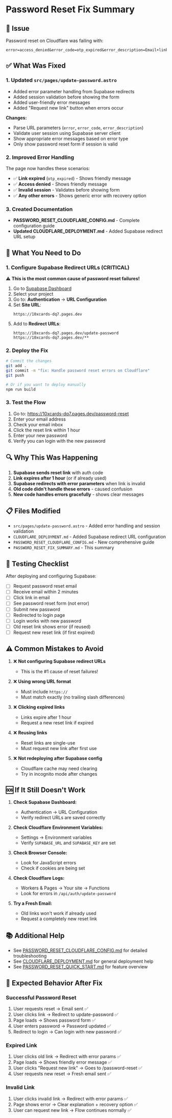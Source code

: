 # Password Reset Fix Summary

## 🐛 Issue
Password reset on Cloudflare was failing with:
```
error=access_denied&error_code=otp_expired&error_description=Email+link+is+invalid+or+has+expired
```

## ✅ What Was Fixed

### 1. Updated `src/pages/update-password.astro`
- Added error parameter handling from Supabase redirects
- Added session validation before showing the form
- Added user-friendly error messages
- Added "Request new link" button when errors occur

**Changes:**
- Parse URL parameters (`error`, `error_code`, `error_description`)
- Validate user session using Supabase server client
- Show appropriate error messages based on error type
- Only show password reset form if session is valid

### 2. Improved Error Handling
The page now handles these scenarios:
- ✅ **Link expired** (`otp_expired`) - Shows friendly message
- ✅ **Access denied** - Shows friendly message  
- ✅ **Invalid session** - Validates before showing form
- ✅ **Any other errors** - Shows generic error with recovery option

### 3. Created Documentation
- **PASSWORD_RESET_CLOUDFLARE_CONFIG.md** - Complete configuration guide
- **Updated CLOUDFLARE_DEPLOYMENT.md** - Added Supabase redirect URL setup

## 🚀 What You Need to Do

### 1. Configure Supabase Redirect URLs (CRITICAL)

⚠️ **This is the most common cause of password reset failures!**

1. Go to [Supabase Dashboard](https://app.supabase.com)
2. Select your project
3. Go to: **Authentication** → **URL Configuration**
4. Set **Site URL**:
   ```
   https://10xcards-dq7.pages.dev
   ```
5. Add to **Redirect URLs**:
   ```
   https://10xcards-dq7.pages.dev/update-password
   https://10xcards-dq7.pages.dev/**
   ```

### 2. Deploy the Fix

```bash
# Commit the changes
git add .
git commit -m "fix: Handle password reset errors on Cloudflare"
git push

# Or if you want to deploy manually
npm run build
```

### 3. Test the Flow

1. Go to: https://10xcards-dq7.pages.dev/password-reset
2. Enter your email address
3. Check your email inbox
4. Click the reset link within 1 hour
5. Enter your new password
6. Verify you can login with the new password

## 🔍 Why This Was Happening

1. **Supabase sends reset link** with auth code
2. **Link expires after 1 hour** (or if already used)
3. **Supabase redirects with error parameters** when link is invalid
4. **Old code didn't handle these errors** - caused confusion
5. **New code handles errors gracefully** - shows clear messages

## 📋 Files Modified

- `src/pages/update-password.astro` - Added error handling and session validation
- `CLOUDFLARE_DEPLOYMENT.md` - Added Supabase redirect URL configuration
- `PASSWORD_RESET_CLOUDFLARE_CONFIG.md` - New comprehensive guide
- `PASSWORD_RESET_FIX_SUMMARY.md` - This summary

## 🧪 Testing Checklist

After deploying and configuring Supabase:

- [ ] Request password reset email
- [ ] Receive email within 2 minutes
- [ ] Click link in email
- [ ] See password reset form (not error)
- [ ] Submit new password
- [ ] Redirected to login page
- [ ] Login works with new password
- [ ] Old reset link shows error (if reused)
- [ ] Request new reset link (if first expired)

## ⚠️ Common Mistakes to Avoid

1. ❌ **Not configuring Supabase redirect URLs** 
   - This is the #1 cause of reset failures!
   
2. ❌ **Using wrong URL format**
   - Must include `https://` 
   - Must match exactly (no trailing slash differences)
   
3. ❌ **Clicking expired links**
   - Links expire after 1 hour
   - Request a new reset link if expired
   
4. ❌ **Reusing links**
   - Reset links are single-use
   - Must request new link after first use
   
5. ❌ **Not redeploying after Supabase config**
   - Cloudflare cache may need clearing
   - Try in incognito mode after changes

## 🆘 If It Still Doesn't Work

1. **Check Supabase Dashboard:**
   - Authentication → URL Configuration
   - Verify redirect URLs are saved correctly
   
2. **Check Cloudflare Environment Variables:**
   - Settings → Environment variables
   - Verify `SUPABASE_URL` and `SUPABASE_KEY` are set
   
3. **Check Browser Console:**
   - Look for JavaScript errors
   - Check if cookies are being set
   
4. **Check Cloudflare Logs:**
   - Workers & Pages → Your site → Functions
   - Look for errors in `/api/auth/update-password`
   
5. **Try a Fresh Email:**
   - Old links won't work if already used
   - Request a completely new reset link

## 📚 Additional Help

- See [PASSWORD_RESET_CLOUDFLARE_CONFIG.md](./PASSWORD_RESET_CLOUDFLARE_CONFIG.md) for detailed troubleshooting
- See [CLOUDFLARE_DEPLOYMENT.md](./CLOUDFLARE_DEPLOYMENT.md) for general deployment help
- See [PASSWORD_RESET_QUICK_START.md](./PASSWORD_RESET_QUICK_START.md) for feature overview

## 🎯 Expected Behavior After Fix

### Successful Password Reset
1. User requests reset → Email sent ✅
2. User clicks link → Redirect to update-password ✅
3. Page loads → Shows password form ✅
4. User enters password → Password updated ✅
5. Redirect to login → Can login with new password ✅

### Expired Link
1. User clicks old link → Redirect with error params ✅
2. Page loads → Shows friendly error message ✅
3. User clicks "Request new link" → Goes to /password-reset ✅
4. User requests new reset → Fresh email sent ✅

### Invalid Link
1. User clicks invalid link → Redirect with error params ✅
2. Page shows error → Clear explanation + recovery option ✅
3. User can request new link → Flow continues normally ✅

